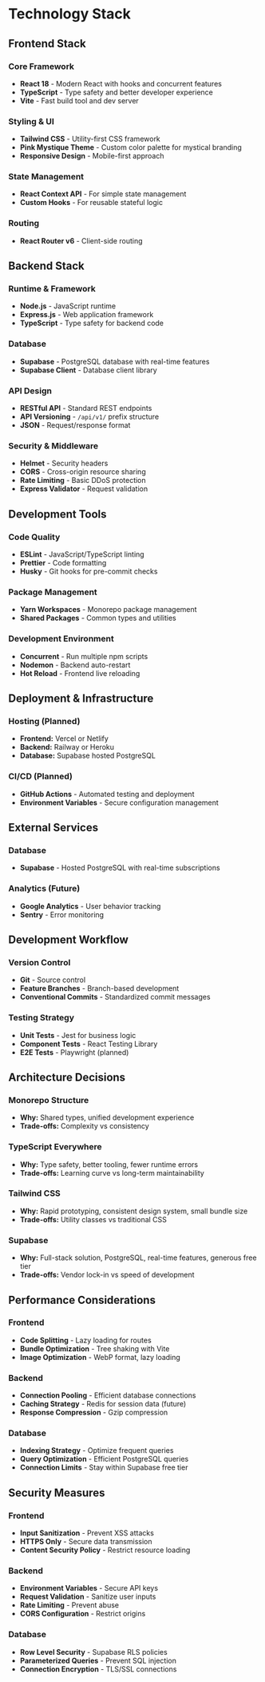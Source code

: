 # Technology Stack

## Frontend Stack

### Core Framework

- **React 18** - Modern React with hooks and concurrent features
- **TypeScript** - Type safety and better developer experience
- **Vite** - Fast build tool and dev server

### Styling & UI

- **Tailwind CSS** - Utility-first CSS framework
- **Pink Mystique Theme** - Custom color palette for mystical branding
- **Responsive Design** - Mobile-first approach

### State Management

- **React Context API** - For simple state management
- **Custom Hooks** - For reusable stateful logic

### Routing

- **React Router v6** - Client-side routing

## Backend Stack

### Runtime & Framework

- **Node.js** - JavaScript runtime
- **Express.js** - Web application framework
- **TypeScript** - Type safety for backend code

### Database

- **Supabase** - PostgreSQL database with real-time features
- **Supabase Client** - Database client library

### API Design

- **RESTful API** - Standard REST endpoints
- **API Versioning** - `/api/v1/` prefix structure
- **JSON** - Request/response format

### Security & Middleware

- **Helmet** - Security headers
- **CORS** - Cross-origin resource sharing
- **Rate Limiting** - Basic DDoS protection
- **Express Validator** - Request validation

## Development Tools

### Code Quality

- **ESLint** - JavaScript/TypeScript linting
- **Prettier** - Code formatting
- **Husky** - Git hooks for pre-commit checks

### Package Management

- **Yarn Workspaces** - Monorepo package management
- **Shared Packages** - Common types and utilities

### Development Environment

- **Concurrent** - Run multiple npm scripts
- **Nodemon** - Backend auto-restart
- **Hot Reload** - Frontend live reloading

## Deployment & Infrastructure

### Hosting (Planned)

- **Frontend:** Vercel or Netlify
- **Backend:** Railway or Heroku
- **Database:** Supabase hosted PostgreSQL

### CI/CD (Planned)

- **GitHub Actions** - Automated testing and deployment
- **Environment Variables** - Secure configuration management

## External Services

### Database

- **Supabase** - Hosted PostgreSQL with real-time subscriptions

### Analytics (Future)

- **Google Analytics** - User behavior tracking
- **Sentry** - Error monitoring

## Development Workflow

### Version Control

- **Git** - Source control
- **Feature Branches** - Branch-based development
- **Conventional Commits** - Standardized commit messages

### Testing Strategy

- **Unit Tests** - Jest for business logic
- **Component Tests** - React Testing Library
- **E2E Tests** - Playwright (planned)

## Architecture Decisions

### Monorepo Structure

- **Why:** Shared types, unified development experience
- **Trade-offs:** Complexity vs consistency

### TypeScript Everywhere

- **Why:** Type safety, better tooling, fewer runtime errors
- **Trade-offs:** Learning curve vs long-term maintainability

### Tailwind CSS

- **Why:** Rapid prototyping, consistent design system, small bundle size
- **Trade-offs:** Utility classes vs traditional CSS

### Supabase

- **Why:** Full-stack solution, PostgreSQL, real-time features, generous free
  tier
- **Trade-offs:** Vendor lock-in vs speed of development

## Performance Considerations

### Frontend

- **Code Splitting** - Lazy loading for routes
- **Bundle Optimization** - Tree shaking with Vite
- **Image Optimization** - WebP format, lazy loading

### Backend

- **Connection Pooling** - Efficient database connections
- **Caching Strategy** - Redis for session data (future)
- **Response Compression** - Gzip compression

### Database

- **Indexing Strategy** - Optimize frequent queries
- **Query Optimization** - Efficient PostgreSQL queries
- **Connection Limits** - Stay within Supabase free tier

## Security Measures

### Frontend

- **Input Sanitization** - Prevent XSS attacks
- **HTTPS Only** - Secure data transmission
- **Content Security Policy** - Restrict resource loading

### Backend

- **Environment Variables** - Secure API keys
- **Request Validation** - Sanitize user inputs
- **Rate Limiting** - Prevent abuse
- **CORS Configuration** - Restrict origins

### Database

- **Row Level Security** - Supabase RLS policies
- **Parameterized Queries** - Prevent SQL injection
- **Connection Encryption** - TLS/SSL connections
